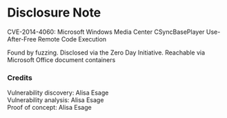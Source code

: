 # Disclosure Note 

CVE-2014-4060: Microsoft Windows Media Center CSyncBasePlayer Use-After-Free Remote Code Execution

Found by fuzzing. Disclosed via the Zero Day Initiative. Reachable via Microsoft Office document containers

### Credits

Vulnerability discovery: Alisa Esage  
Vulnerability analysis: Alisa Esage  
Proof of concept: Alisa Esage
